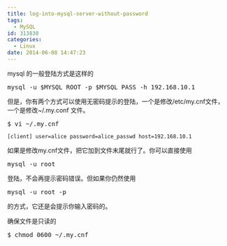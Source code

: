 ```yaml
---
title: log-into-mysql-server-without-password
tags:
  - MySQL
id: 313830
categories:
  - Linux
date: 2014-06-08 14:47:23
---
```


mysql 的一般登陆方式是这样的
<pre class="lang:sh decode:true " >mysql -u $MYSQL_ROOT -p $MYSQL_PASS -h 192.168.10.1</pre> 

但是，你有两个方式可以使用无密码提示的登陆，一个是修改/etc/my.cnf文件，一个是修改~/.my.conf 文件。

<pre class="lang:sh decode:true " >$ vi ~/.my.cnf</pre> 

`
[client]
user=alice
password=alice_passwd
host=192.168.10.1
`

如果是修改my.cnf文件，把它加到文件末尾就行了。你可以直接使用  
<pre class="lang:sh decode:true " >mysql -u root</pre>
登陆，不会再提示密码错误。但如果你仍然使用
<pre class="lang:sh decode:true " >mysql -u root -p</pre> 
的方式，它还是会提示你输入密码的。

确保文件是只读的
<pre class="lang:sh decode:true " >$ chmod 0600 ~/.my.cnf</pre> 